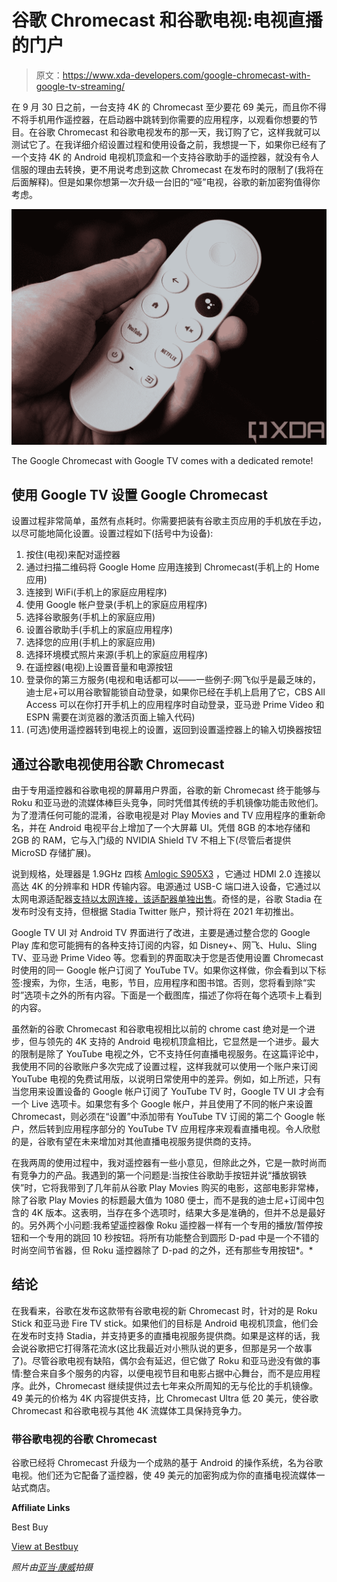 # 谷歌 Chromecast 和谷歌电视:电视直播的门户

> 原文：<https://www.xda-developers.com/google-chromecast-with-google-tv-streaming/>

在 9 月 30 日之前，一台支持 4K 的 Chromecast 至少要花 69 美元，而且你不得不将手机用作遥控器，在启动器中跳转到你需要的应用程序，以观看你想要的节目。在谷歌 Chromecast 和谷歌电视发布的那一天，我订购了它，这样我就可以测试它了。在我详细介绍设置过程和使用设备之前，我想提一下，如果你已经有了一个支持 4K 的 Android 电视机顶盒和一个支持谷歌助手的遥控器，就没有令人信服的理由去转换，更不用说考虑到这款 Chromecast 在发布时的限制了(我将在后面解释)。但是如果你想第一次升级一台旧的“哑”电视，谷歌的新加密狗值得你考虑。

 <picture>![](img/6ea2f631ecda116d0ed1156a1ada81b6.png)</picture> 

The Google Chromecast with Google TV comes with a dedicated remote!

## 使用 Google TV 设置 Google Chromecast

设置过程非常简单，虽然有点耗时。你需要把装有谷歌主页应用的手机放在手边，以尽可能地简化设置。设置过程如下(括号中为设备):

1.  按住(电视)来配对遥控器
2.  通过扫描二维码将 Google Home 应用连接到 Chromecast(手机上的 Home 应用)
3.  连接到 WiFi(手机上的家庭应用程序)
4.  使用 Google 帐户登录(手机上的家庭应用程序)
5.  选择谷歌服务(手机上的家庭应用)
6.  设置谷歌助手(手机上的家庭应用程序)
7.  选择您的应用(手机上的家庭应用)
8.  选择环境模式照片来源(手机上的家庭应用程序)
9.  在遥控器(电视)上设置音量和电源按钮
10.  登录你的第三方服务(电视和电话都可以——一些例子:网飞似乎是最乏味的，迪士尼+可以用谷歌智能锁自动登录，如果你已经在手机上启用了它，CBS All Access 可以在你打开手机上的应用程序时自动登录，亚马逊 Prime Video 和 ESPN 需要在浏览器的激活页面上输入代码)
11.  (可选)使用遥控器转到电视上的设置，返回到设置遥控器上的输入切换器按钮

## 通过谷歌电视使用谷歌 Chromecast

由于专用遥控器和谷歌电视的屏幕用户界面，谷歌的新 Chromecast 终于能够与 Roku 和亚马逊的流媒体棒巨头竞争，同时凭借其传统的手机镜像功能击败他们。为了澄清任何可能的混淆，谷歌电视是对 Play Movies and TV 应用程序的重新命名，并在 Android 电视平台上增加了一个大屏幕 UI。凭借 8GB 的本地存储和 2GB 的 RAM，它与入门级的 NVIDIA Shield TV 不相上下(尽管后者提供 MicroSD 存储扩展)。

说到规格，处理器是 1.9GHz 四核 [Amlogic S905X3](https://androidpctv.com/comparative-amlogic-s905x3/) ，它通过 HDMI 2.0 连接以高达 4K 的分辨率和 HDR 传输内容。电源通过 USB-C 端口进入设备，它通过以太网电源适配器[支持以太网连接，该适配器单独出售](https://store.google.com/us/product/chromecast_ethernet_adapter_gen_2)。奇怪的是，谷歌 Stadia 在发布时没有支持，但根据 Stadia Twitter 账户，预计将在 2021 年初推出。

Google TV UI 对 Android TV 界面进行了改进，主要是通过整合您的 Google Play 库和您可能拥有的各种支持订阅的内容，如 Disney+、网飞、Hulu、Sling TV、亚马逊 Prime Video 等。您看到的界面取决于您是否使用设置 Chromecast 时使用的同一 Google 帐户订阅了 YouTube TV。如果你这样做，你会看到以下标签:搜索，为你，生活，电影，节目，应用程序和图书馆。否则，您将看到除“实时”选项卡之外的所有内容。下面是一个截图库，描述了你将在每个选项卡上看到的内容。

虽然新的谷歌 Chromecast 和谷歌电视相比以前的 chrome cast 绝对是一个进步，但与领先的 4K 支持的 Android 电视机顶盒相比，它显然是一个进步。最大的限制是除了 YouTube 电视之外，它不支持任何直播电视服务。在这篇评论中，我使用不同的谷歌账户多次完成了设置过程，这样我就可以使用一个账户来订阅 YouTube 电视的免费试用版，以说明日常使用中的差异。例如，如上所述，只有当您用来设置设备的 Google 帐户订阅了 YouTube TV 时，Google TV UI 才会有一个 Live 选项卡。如果您有多个 Google 帐户，并且使用了不同的帐户来设置 Chromecast，则必须在“设置”中添加带有 YouTube TV 订阅的第二个 Google 帐户，然后转到应用程序部分的 YouTube TV 应用程序来观看直播电视。令人欣慰的是，谷歌有望在未来增加对其他直播电视服务提供商的支持。

在我两周的使用过程中，我对遥控器有一些小意见，但除此之外，它是一款时尚而有竞争力的产品。我遇到的第一个问题是:当按住谷歌助手按钮并说“播放钢铁侠”时，它将我带到了几年前从谷歌 Play Movies 购买的电影，这部电影非常棒，除了谷歌 Play Movies 的标题最大值为 1080 便士，而不是我的迪士尼+订阅中包含的 4K 版本。这表明，当存在多个选项时，结果大多是准确的，但并不总是最好的。另外两个小问题:我希望遥控器像 Roku 遥控器一样有一个专用的播放/暂停按钮和一个专用的跳回 10 秒按钮。将所有功能整合到圆形 D-pad 中是一个不错的时尚空间节省器，但 Roku 遥控器除了 D-pad 的之外，还有那些专用按钮*。*

## 结论

在我看来，谷歌在发布这款带有谷歌电视的新 Chromecast 时，针对的是 Roku Stick 和亚马逊 Fire TV stick。如果他们的目标是 Android 电视机顶盒，他们会在发布时支持 Stadia，并支持更多的直播电视服务提供商。如果是这样的话，我会说谷歌把它打得落花流水(这比我最近对小熊队说的更多，但那是另一个故事了)。尽管谷歌电视有缺陷，偶尔会有延迟，但它做了 Roku 和亚马逊没有做的事情:整合来自多个服务的内容，以便电视节目和电影占据中心舞台，而不是应用程序。此外，Chromecast 继续提供过去七年来众所周知的无与伦比的手机镜像。49 美元的价格为 4K 内容提供支持，比 Chromecast Ultra 低 20 美元，使谷歌 Chromecast 和谷歌电视与其他 4K 流媒体工具保持竞争力。

### 带谷歌电视的谷歌 Chromecast

谷歌已经将 Chromecast 升级为一个成熟的基于 Android 的操作系统，名为谷歌电视。他们还为它配备了遥控器，使 49 美元的加密狗成为你的直播电视流媒体一站式商店。

**Affiliate Links**

Best Buy

[View at Bestbuy](https://shop-links.co/link/?exclusive=1&publisher_slug=xda&article_name=The+Google+Chromecast+with+Google+TV+is+your+Gateway+to+Live+TV+Streaming&article_url=https%3A%2F%2Fwww.xda-developers.com%2Fgoogle-chromecast-with-google-tv-streaming%2F&u1=UUxdaUeUpU30254&url=https%3A%2F%2Fwww.bestbuy.com%2Fsite%2Fchromecast-with-google-tv-4k-sky%2F6425982.p%3FskuId%3D6425982)

*照片由[亚当·康威](https://www.xda-developers.com/author/adamconway/)拍摄*